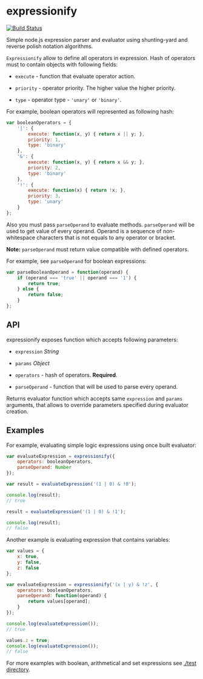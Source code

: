 
# expressionify

[![Build Status](https://travis-ci.org/2do2go/expressionify.svg?branch=master)](https://travis-ci.org/2do2go/expressionify)

Simple node.js expression parser and evaluator using shunting-yard and reverse
polish notation algorithms.

`Expressionify` allow to define all operators in expression. Hash of operators
must to contain objects with following fields:

* `execute` - function that evaluate operator action.

* `priority` - operator priority. The higher value the higher priority.

* `type` - operator type - `'unary'` or `'binary'`.

For example, boolean operators will represented as following hash:

```js
var booleanOperators = {
	'|': {
		execute: function(x, y) { return x || y; },
		priority: 1,
		type: 'binary'
	},
	'&': {
		execute: function(x, y) { return x && y; },
		priority: 2,
		type: 'binary'
	},
	'!': {
		execute: function(x) { return !x; },
		priority: 3,
		type: 'unary'
	}
};
```

Also you must pass `parseOperand` to evaluate methods. `parseOperand` will be
used to get value of every operand. Operand is a sequence of non-whitespace
characters that is not equals to any operator or bracket.

**Note:** `parseOperand` must return value compatible with defined operators.

For example, see `parseOperand` for boolean expressions:

```js
var parseBooleanOperand = function(operand) {
	if (operand === 'true' || operand === '1') {
		return true;
	} else {
		return false;
	}
};
```


## API

expressionify exposes function which accepts following parameters:

* `expression` *String*

* `params` *Object*

 * `operators` - hash of operators. **Required**.

 * `parseOperand` - function that will be used to parse every operand.

Returns evaluator function which accepts same `expression` and `params`
arguments, that allows to override parameters specified during evaluator
creation.


## Examples

For example, evaluating simple logic expressions using once built evaluator:

```js
var evaluateExpression = expressionify({
	operators: booleanOperators,
	parseOperand: Number
});

var result = evaluateExpression('(1 | 0) & !0');

console.log(result);
// true

result = evaluateExpression('(1 | 0) & !1');

console.log(result);
// false
```

Another example is evaluating expression that contains variables:

```js
var values = {
	x: true,
	y: false,
	z: false
};

var evaluateExpression = expressionify('(x | y) & !z', {
	operators: booleanOperators,
	parseOperand: function(operand) {
		return values[operand];
	}
});

console.log(evaluateExpression());
// true

values.z = true;
console.log(evaluateExpression());
// false
```

For more examples with boolean, arithmetical and set expressions see [./test directory](./test).